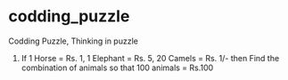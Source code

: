 # codding_puzzle
Codding Puzzle, Thinking in puzzle
1. If 1 Horse = Rs. 1, 1 Elephant = Rs. 5, 20 Camels = Rs. 1/- then Find 
the combination of animals so that 100 animals = Rs.100 
